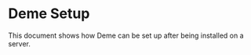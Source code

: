 Deme Setup
==========

This document shows how Deme can be set up after being installed on a server.

